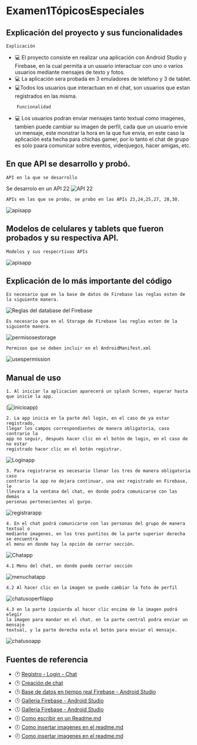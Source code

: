# Examen1TópicosEspeciales
## Explicación del proyecto y sus funcionalidades
    Explicación
- :computer: El proyecto consiste en realizar una aplicación con Android Studio y Firebase, en la cual permita a un usuario interactuar  con uno o varios usuarios mediante mensajes de texto y fotos.
- :computer: La aplicación sera probada en 3 emuladores de teléfono y 3 de tablet.
- :computer:Todos los usuarios que interactuan en el chat, son usuarios que estan registrados en las misma.
~~~
    Funcionalidad
~~~    
- :computer: Los usuarios podran enviar mensajes tanto textual como imagenes, tambien puede cambiar su imagen de perfil, cada que un usuario envie un mensaje, este monstrar la hora en la que fue envia, en este caso la aplicación esta hecha para chichas gamer, por lo tanto el chat de grupo es solo paara comunicar sobre eventos, videojuegos, hacer amigas, etc.
## En que API se desarrollo y probó.
    API en la que se desarrollo
Se desarrolo en un API 22
![API 22](https://user-images.githubusercontent.com/38759833/88226720-1f132180-cc32-11ea-9f5c-8a1c432f7db2.png)
~~~
APIs en las que se probo, se probo en las APIs 23,24,25,27, 28,30.
~~~
![apisapp](https://user-images.githubusercontent.com/38759833/88232811-263f2d00-cc3c-11ea-8c03-d0aa8688d49e.PNG)
##  Modelos de celulares y tablets que fueron probados y su respectiva API.
~~~
Modelos y sus respecrtivas APIs
~~~
![apisapp](https://user-images.githubusercontent.com/38759833/88235616-db73e400-cc40-11ea-84c6-4298825d05c1.PNG)
##  Explicación de lo más importante del código 
~~~
Es necesario que en la base de datos de Firebase las reglas esten de la siguiente manera.
~~~
![Reglas del database del Firebase](https://user-images.githubusercontent.com/38759833/88232066-d875f500-cc3a-11ea-9a3e-ea108ef0915e.png)
~~~
Es necesario que en el Storage de Firebase las reglas esten de la siguiente manera.
~~~
![permisosestorage](https://user-images.githubusercontent.com/38759833/88232301-3d314f80-cc3b-11ea-95a3-66a65acced40.png)
~~~
Permisos que se deben incluir en el AndroidManifest.xml
~~~
![usespermission](https://user-images.githubusercontent.com/38759833/88232654-dd877400-cc3b-11ea-8fc7-0635a858ab48.png)
##  Manual de uso
~~~
1. Al iniciar la aplicacion aparecerá un splash Screen, esperar hasta que inicie la app.
~~~
(![inicioapp](https://user-images.githubusercontent.com/38759833/88229096-ccd3ff80-cc35-11ea-8701-9da357128787.PNG))
~~~
2. La app inicia en la parte del login, en el caso de ya estar registrado, 
llegar los campos correspondientes de manera obligatoria, caso contrario la 
app no seguir, después hacer clic en el botón de login, en el caso de no estar
registrado hacer clic en el botón registrar.
~~~
![Loginapp](https://user-images.githubusercontent.com/38759833/88229404-4c61ce80-cc36-11ea-818a-9ecc34d9e644.PNG)
~~~
3. Para registrarse es necesario llenar los tres de manera obligatoria caso 
contrario la app no dejara continuar, una vez registrado en Firebase, le 
llevara a la ventana del chat, en donde podra comunicarse con las demás 
personas pertenecientes al gurpo.
~~~
![registrarapp](https://user-images.githubusercontent.com/38759833/88229753-e7f33f00-cc36-11ea-9c30-11febf2d58cb.PNG)
~~~
4. En el chat podrá comunicarse con las personas del grupo de manera textual o 
mediante imagenes, en los tres puntitos de la parte superior derecha se encuentra 
el menu en donde hay la opción de cerrar sección.
~~~
![Chatapp](https://user-images.githubusercontent.com/38759833/88230362-e413ec80-cc37-11ea-9be5-69cfc83dfd6f.PNG)
~~~
4.1 Menu del chat, en donde puede cerrar sección
~~~
![menuchatapp](https://user-images.githubusercontent.com/38759833/88230701-816f2080-cc38-11ea-8428-b5681c165780.PNG)
~~~
4.2 Al hacer clic en la imagen se puede cambiar la foto de perfil
~~~
![chatusoperfilapp](https://user-images.githubusercontent.com/38759833/88230813-b2e7ec00-cc38-11ea-904e-b2b970a9d247.PNG)
~~~
4.3 en la parte izquierda al hacer clic encima de la imagen podrá elegir 
la imagen para mandar en el chat, en la parte central podra enviar un mensaje 
textual, y la parte derecha esta el botón para enviar el mensaje.
~~~
![chatusoapp](https://user-images.githubusercontent.com/38759833/88230927-e62a7b00-cc38-11ea-86d3-65901c8dd536.PNG)
##  Fuentes de referencia 
- :clock1: [Registro - Login - Chat](https://www.youtube.com/watch?v=VVGuTDjsgcw&list=LL&index=12)
- :clock2: [Creación de chat](https://www.youtube.com/watch?v=DFnxY_PEnYY&list=LL&index=14)
- :clock3: [Base de datos en tiempo real Firebase - Android Studio](https://www.youtube.com/watch?v=7-LrsDclHeY&list=LL&index=5)
- :clock4: [Galleria Firebase - Android Studio](https://www.youtube.com/watch?v=pNleQQhVfd0&list=LL&index=4)
- :clock5: [Galleria Firebase - Android Studio](https://www.youtube.com/watch?v=RieQ6n8Y9LI&list=LL&index=4&t=1646s)
- :clock6: [Como escribir en un Readme.md ](https://www.youtube.com/watch?v=y6XdzBNC0_0)
- :clock7: [Como insertar imagenes en el readme.md](https://www.youtube.com/watch?v=nvPOUdz5PL4)
- :clock8: [Como insertar imagenes en el readme.md](https://www.youtube.com/watch?v=SQG36GkUHzE&t=845s)
